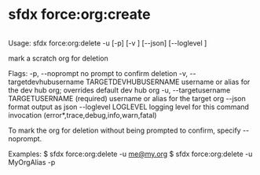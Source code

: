 # sfdx force:org:create

```
```
Usage: sfdx force:org:delete -u <string> [-p] [-v <string>] [--json] [--loglevel <string>] 

mark a scratch org for deletion

Flags:
 -p, --noprompt                                   no prompt to confirm deletion
 -v, --targetdevhubusername TARGETDEVHUBUSERNAME  username or alias for the dev
                                                  hub org; overrides default dev
                                                  hub org
 -u, --targetusername TARGETUSERNAME              (required) username or alias
                                                  for the target org
 --json                                           format output as json
 --loglevel LOGLEVEL                              logging level for this command
                                                  invocation
                                                  (error*,trace,debug,info,warn,fatal)

To mark the org for deletion without being prompted to confirm, specify --noprompt.

Examples:
   $ sfdx force:org:delete -u me@my.org
   $ sfdx force:org:delete -u MyOrgAlias -p
```
